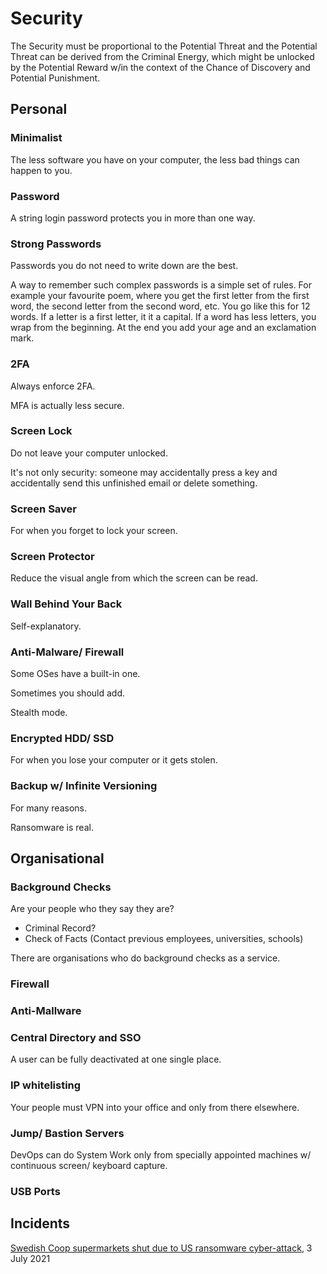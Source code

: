 # Security

The Security must be proportional to the Potential Threat and the Potential Threat can be derived from the Criminal Energy, which might be unlocked by the Potential Reward w/in the context of the Chance of Discovery and Potential Punishment.

## Personal

### Minimalist

The less software you have on your computer, the less bad things can happen to you.

### Password

A string login password protects you in more than one way.

### Strong Passwords

Passwords you do not need to write down are the best.

A way to remember such complex passwords is a simple set of rules. For example your favourite poem, where you get the first letter from the first word, the second letter from the second word, etc. You go like this for 12 words. If a letter is a first letter, it it a capital. If a word has less letters, you wrap from the beginning. At the end you add your age and an exclamation mark.

### 2FA

Always enforce 2FA.

MFA is actually less secure.

### Screen Lock

Do not leave your computer unlocked.

It's not only security: someone may accidentally press a key and accidentally send this unfinished email or delete something.

### Screen Saver

For when you forget to lock your screen.

### Screen Protector

Reduce the visual angle from which the screen can be read.

### Wall Behind Your Back

Self-explanatory.

### Anti-Malware/ Firewall

Some OSes have a built-in one.

Sometimes you should add.

Stealth mode.

### Encrypted HDD/ SSD

For when you lose your computer or it gets stolen.

### Backup w/ Infinite Versioning

For many reasons.

Ransomware is real.

## Organisational

### Background Checks

Are your people who they say they are?

* Criminal Record?
* Check of Facts (Contact previous employees, universities, schools)

There are organisations who do background checks as a service.

### Firewall

### Anti-Mallware

### Central Directory and SSO

A user can be fully deactivated at one single place.

### IP whitelisting

Your people must VPN into your office and only from there elsewhere.

### Jump/ Bastion Servers

DevOps can do System Work only from specially appointed machines w/ continuous screen/ keyboard capture.

### USB Ports

## Incidents

[Swedish Coop supermarkets shut due to US ransomware cyber-attack](https://www.bbc.com/news/technology-57707530), 3 July 2021

